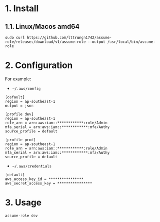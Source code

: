 # 1. Install
## 1.1. Linux/Macos amd64
```shell
sudo curl https://github.com/lttrungn1742/assume-role/releases/download/v1/assume-role --output /usr/local/bin/assume-role
```

# 2. Configuration


For example:

- `~/.aws/config`
```
[default]
region = ap-southeast-1
output = json

[profile dev]
region = ap-southeast-1
role_arn = arn:aws:iam::************:role/Admin
mfa_serial = arn:aws:iam::************:mfa/Authy
source_profile = default

[profile prod]
region = ap-southeast-1
role_arn = arn:aws:iam::************:role/Admin
mfa_serial = arn:aws:iam::************:mfa/Authy
source_profile = default
```

- `~/.aws/credentials`
```
[default]
aws_access_key_id = ****************
aws_secret_access_key = ****************
```

# 3. Usage

`assume-role dev`